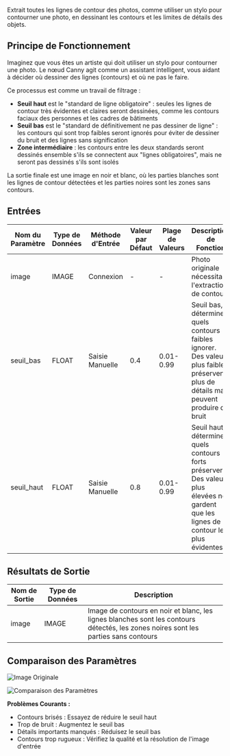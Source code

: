 Extrait toutes les lignes de contour des photos, comme utiliser un stylo pour contourner une photo, en dessinant les contours et les limites de détails des objets.

## Principe de Fonctionnement

Imaginez que vous êtes un artiste qui doit utiliser un stylo pour contourner une photo. Le nœud Canny agit comme un assistant intelligent, vous aidant à décider où dessiner des lignes (contours) et où ne pas le faire.

Ce processus est comme un travail de filtrage :

- **Seuil haut** est le "standard de ligne obligatoire" : seules les lignes de contour très évidentes et claires seront dessinées, comme les contours faciaux des personnes et les cadres de bâtiments
- **Seuil bas** est le "standard de définitivement ne pas dessiner de ligne" : les contours qui sont trop faibles seront ignorés pour éviter de dessiner du bruit et des lignes sans signification
- **Zone intermédiaire** : les contours entre les deux standards seront dessinés ensemble s'ils se connectent aux "lignes obligatoires", mais ne seront pas dessinés s'ils sont isolés

La sortie finale est une image en noir et blanc, où les parties blanches sont les lignes de contour détectées et les parties noires sont les zones sans contours.

## Entrées

| Nom du Paramètre | Type de Données | Méthode d'Entrée | Valeur par Défaut | Plage de Valeurs | Description de Fonction |
|-------------------|----------------|------------------|-------------------|------------------|-------------------------|
| image | IMAGE | Connexion | - | - | Photo originale nécessitant l'extraction de contours |
| seuil_bas | FLOAT | Saisie Manuelle | 0.4 | 0.01-0.99 | Seuil bas, détermine quels contours faibles ignorer. Des valeurs plus faibles préservent plus de détails mais peuvent produire du bruit |
| seuil_haut | FLOAT | Saisie Manuelle | 0.8 | 0.01-0.99 | Seuil haut, détermine quels contours forts préserver. Des valeurs plus élevées ne gardent que les lignes de contour les plus évidentes |

## Résultats de Sortie

| Nom de Sortie | Type de Données | Description |
|---------------|----------------|-------------|
| image | IMAGE | Image de contours en noir et blanc, les lignes blanches sont les contours détectés, les zones noires sont les parties sans contours |

## Comparaison des Paramètres

![Image Originale](./asset/input.webp)

![Comparaison des Paramètres](./asset/compare.webp)

**Problèmes Courants :**

- Contours brisés : Essayez de réduire le seuil haut
- Trop de bruit : Augmentez le seuil bas
- Détails importants manqués : Réduisez le seuil bas
- Contours trop rugueux : Vérifiez la qualité et la résolution de l'image d'entrée
